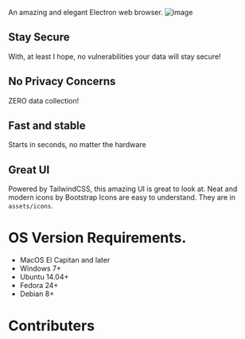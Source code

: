 An amazing and elegant Electron web browser.
![image](https://user-images.githubusercontent.com/92550746/162594368-b615d7fc-78bc-4582-874c-c3cf07f5392b.png)
## Stay Secure
With, at least I hope, no vulnerabilities your data will stay secure!
## No Privacy Concerns
ZERO data collection!
## Fast and stable
Starts in seconds, no matter the hardware
## Great UI
Powered by TailwindCSS, this amazing UI is great to look at.
Neat and modern icons by Bootstrap Icons are easy to understand. They are in `assets/icons`.
# OS Version Requirements.
- MacOS El Capitan and later
- Windows 7+
- Ubuntu 14.04+
- Fedora 24+
- Debian 8+
# Contributers

